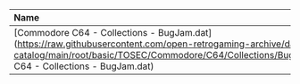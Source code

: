 |Name|Size|
|:---|---:|
|[Commodore C64 - Collections - BugJam.dat](https://raw.githubusercontent.com/open-retrogaming-archive/dat-catalog/main/root/basic/TOSEC/Commodore/C64/Collections/BugJam/Commodore C64 - Collections - BugJam.dat)|3446628|
